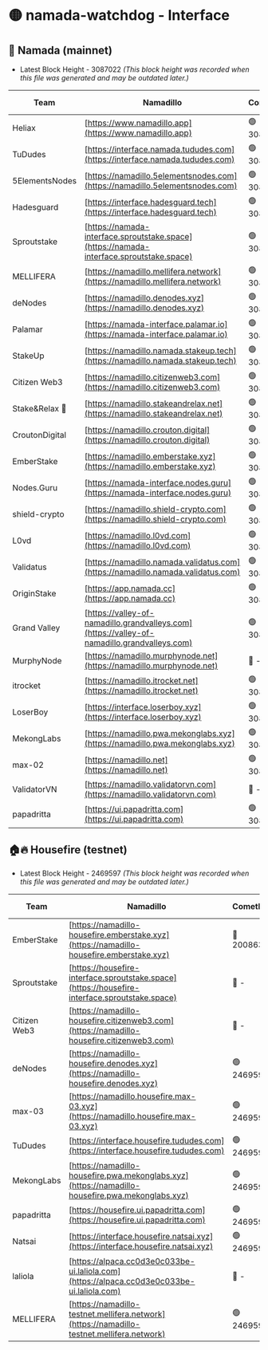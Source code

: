 # 🟡 namada-watchdog - Interface

## 🚀 Namada (mainnet)
- Latest Block Height - 3087022 *(This block height was recorded when this file was generated and may be outdated later.)*

| Team | Namadillo | CometBFT | Indexer | MASP Indexer |
|-|-|-|-|-|
| Heliax | [https://www.namadillo.app](https://www.namadillo.app) | 🟢 3087007 | 🟢 3087007 | 🟢 3087007 |
| TuDudes | [https://interface.namada.tududes.com](https://interface.namada.tududes.com) | 🟢 3087007 | 🟢 3087007 | 🟢 3087007 |
| 5ElementsNodes | [https://namadillo.5elementsnodes.com](https://namadillo.5elementsnodes.com) | 🟢 3087008 | 🟢 3087007 | 🟢 3087007 |
| Hadesguard | [https://interface.hadesguard.tech](https://interface.hadesguard.tech) | 🟢 3087008 | 🟢 3087008 | 🟢 3087008 |
| Sproutstake | [https://namada-interface.sproutstake.space](https://namada-interface.sproutstake.space) | 🟢 3087008 | 🟢 3087008 | 🔴 2756863 |
| MELLIFERA | [https://namadillo.mellifera.network](https://namadillo.mellifera.network) | 🟢 3087009 | 🟢 3087009 | 🟢 3087009 |
| deNodes | [https://namadillo.denodes.xyz](https://namadillo.denodes.xyz) | 🟢 3087010 | 🟢 3087010 | 🟢 3087009 |
| Palamar | [https://namada-interface.palamar.io](https://namada-interface.palamar.io) | 🟢 3087010 | 🟢 3087010 | 🟢 3087010 |
| StakeUp | [https://namadillo.namada.stakeup.tech](https://namadillo.namada.stakeup.tech) | 🟢 3087011 | 🟢 3087011 | 🟢 3087011 |
| Citizen Web3 | [https://namadillo.citizenweb3.com](https://namadillo.citizenweb3.com) | 🟢 3087011 | 🟢 3087011 | 🟢 3087011 |
| Stake&Relax 🦥 | [https://namadillo.stakeandrelax.net](https://namadillo.stakeandrelax.net) | 🟢 3087012 | 🟢 3087011 | 🟢 3087011 |
| CroutonDigital | [https://namadillo.crouton.digital](https://namadillo.crouton.digital) | 🟢 3087012 | 🟢 3087012 | 🟢 3087012 |
| EmberStake | [https://namadillo.emberstake.xyz](https://namadillo.emberstake.xyz) | 🟢 3087013 | 🟢 3087013 | 🟢 3087013 |
| Nodes.Guru | [https://namada-interface.nodes.guru](https://namada-interface.nodes.guru) | 🟢 3087013 | 🟢 3087013 | 🟢 3087013 |
| shield-crypto | [https://namadillo.shield-crypto.com](https://namadillo.shield-crypto.com) | 🟢 3087014 | 🟢 3087013 | 🟢 3087013 |
| L0vd | [https://namadillo.l0vd.com](https://namadillo.l0vd.com) | 🟢 3087014 | 🟢 3087014 | 🟢 3087014 |
| Validatus | [https://namadillo.namada.validatus.com](https://namadillo.namada.validatus.com) | 🟢 3087015 | 🟢 3087015 | 🟢 3087014 |
| OriginStake | [https://app.namada.cc](https://app.namada.cc) | 🟢 3087015 | 🟢 3087015 | 🟢 3087015 |
| Grand Valley | [https://valley-of-namadillo.grandvalleys.com](https://valley-of-namadillo.grandvalleys.com) | 🟢 3087016 | 🟢 3087015 | 🟢 3087016 |
| MurphyNode | [https://namadillo.murphynode.net](https://namadillo.murphynode.net) | 🔴 - | 🔴 - | 🔴 - |
| itrocket | [https://namadillo.itrocket.net](https://namadillo.itrocket.net) | 🟢 3087018 | 🟢 3087018 | 🟢 3087018 |
| LoserBoy | [https://interface.loserboy.xyz](https://interface.loserboy.xyz) | 🟢 3087019 | 🟢 3087018 | 🟢 3087018 |
| MekongLabs | [https://namadillo.pwa.mekonglabs.xyz](https://namadillo.pwa.mekonglabs.xyz) | 🟢 3087019 | 🟢 3087019 | 🟢 3087019 |
| max-02 | [https://namadillo.net](https://namadillo.net) | 🟢 3087020 | 🟢 3087019 | 🟢 3087019 |
| ValidatorVN | [https://namadillo.validatorvn.com](https://namadillo.validatorvn.com) | 🔴 - | 🔴 - | 🔴 - |
| papadritta | [https://ui.papadritta.com](https://ui.papadritta.com) | 🟢 3087022 | 🟢 3087022 | 🟢 3087021 |

## 🏠🔥 Housefire (testnet)
- Latest Block Height - 2469597 *(This block height was recorded when this file was generated and may be outdated later.)*

| Team | Namadillo | CometBFT | Indexer | MASP Indexer |
|-|-|-|-|-|
| EmberStake | [https://namadillo-housefire.emberstake.xyz](https://namadillo-housefire.emberstake.xyz) | 🔴 2008636 | 🔴 - | 🔴 - |
| Sproutstake | [https://housefire-interface.sproutstake.space](https://housefire-interface.sproutstake.space) | 🔴 - | 🔴 - | 🔴 - |
| Citizen Web3 | [https://namadillo-housefire.citizenweb3.com](https://namadillo-housefire.citizenweb3.com) | 🔴 - | 🔴 - | 🔴 - |
| deNodes | [https://namadillo-housefire.denodes.xyz](https://namadillo-housefire.denodes.xyz) | 🟢 2469593 | 🟢 2469593 | 🟢 2469593 |
| max-03 | [https://namadillo.housefire.max-03.xyz](https://namadillo.housefire.max-03.xyz) | 🟢 2469594 | 🔴 2167206 | 🟢 2469593 |
| TuDudes | [https://interface.housefire.tududes.com](https://interface.housefire.tududes.com) | 🟢 2469594 | 🟢 2469594 | 🟢 2469594 |
| MekongLabs | [https://namadillo-housefire.pwa.mekonglabs.xyz](https://namadillo-housefire.pwa.mekonglabs.xyz) | 🟢 2469594 | 🟢 2469594 | 🟢 2469594 |
| papadritta | [https://housefire.ui.papadritta.com](https://housefire.ui.papadritta.com) | 🟢 2469594 | 🟢 2469594 | 🟢 2469594 |
| Natsai | [https://interface.housefire.natsai.xyz](https://interface.housefire.natsai.xyz) | 🟢 2469595 | 🟢 2469595 | 🟢 2469595 |
| laliola | [https://alpaca.cc0d3e0c033be-ui.laliola.com](https://alpaca.cc0d3e0c033be-ui.laliola.com) | 🔴 - | 🔴 - | 🔴 - |
| MELLIFERA | [https://namadillo-testnet.mellifera.network](https://namadillo-testnet.mellifera.network) | 🟢 2469597 | 🟢 2469596 | 🟢 2469597 |

